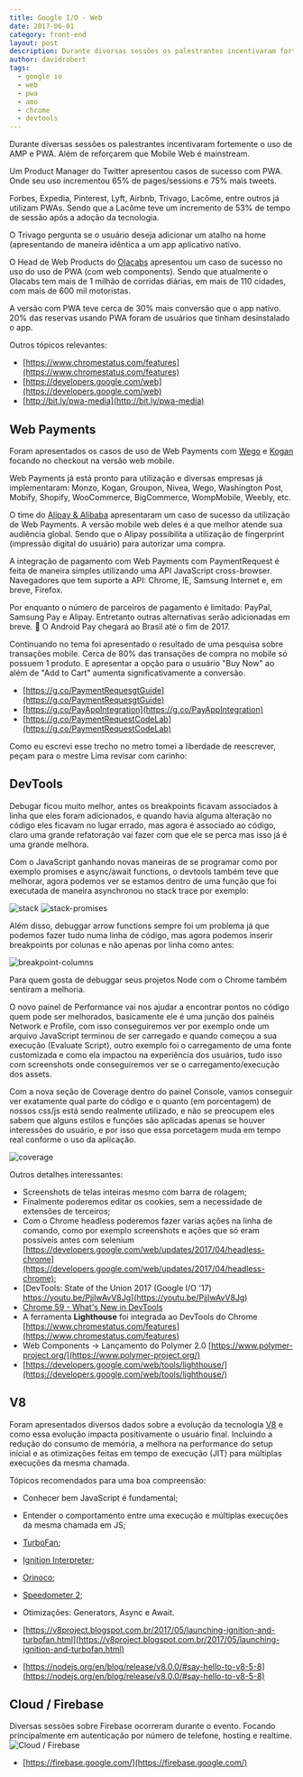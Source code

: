 ```yaml
---
title: Google I/O - Web
date: 2017-06-01
category: front-end
layout: post
description: Durante diversas sessões os palestrantes incentivaram fortemente o uso de AMP e PWA. Além de reforçarem que Mobile Web é mainstream.
author: davidrobert
tags:
  - google io
  - web
  - pwa
  - amo
  - chrome
  - devtools
---
```


Durante diversas sessões os palestrantes incentivaram fortemente o uso de AMP e PWA. Além de reforçarem que Mobile Web é mainstream.

Um Product Manager do Twitter apresentou casos de sucesso com PWA. Onde seu uso incrementou 65% de pages/sessions e 75% mais tweets.

Forbes, Expedia, Pinterest, Lyft, Airbnb, Trivago, Lacôme, entre outros já utilizam PWAs. Sendo que a Lacôme teve um incremento de 53% de tempo de sessão após a adoção da tecnologia.

O Trivago pergunta se o usuário deseja adicionar um atalho na home (apresentando de maneira idêntica a um app aplicativo nativo.

O Head de Web Products do [Olacabs](https://www.olacabs.com/) apresentou um caso de sucesso no uso do uso de PWA (com web components). Sendo que atualmente o Olacabs tem mais de 1 milhão de corridas diárias, em mais de 110 cidades, com mais de 600 mil motoristas.

A versão com PWA teve cerca de 30% mais conversão que o app nativo. 20% das reservas usando PWA foram de usuários que tinham desinstalado o app. 

Outros tópicos relevantes:

- [https://www.chromestatus.com/features](https://www.chromestatus.com/features)
- [https://developers.google.com/web](https://developers.google.com/web)
- [http://bit.ly/pwa-media](http://bit.ly/pwa-media)

## Web Payments

Foram apresentados os casos de uso de Web Payments com [Wego](https://www.wego.com/) e [Kogan](https://www.kogan.com) focando no checkout na versão web mobile.

Web Payments já está pronto para utilização e diversas empresas já implementaram: Monzo, Kogan, Groupon, Nivea, Wego, Washington Post, Mobify, Shopify, WooCommerce, BigCommerce, WompMobile, Weebly, etc.

O time do [Alipay & Alibaba](https://www.alipay.com/webpay) apresentaram um caso de sucesso da utilização de Web Payments. A versão mobile web deles é a que melhor atende sua audiência global. Sendo que o Alipay possibilita a utilização de fingerprint (impressão digital do usuário) para autorizar uma compra.

A integração de pagamento com Web Payments com PaymentRequest é feita de maneira simples utilizando uma API JavaScript cross-browser. Navegadores que tem suporte a API: Chrome, IE, Samsung Internet e, em breve, Firefox. 

Por enquanto o número de parceiros de pagamento é limitado: PayPal, Samsung Pay e Alipay. Entretanto outras alternativas serão adicionadas em breve. 🚨 O Android Pay chegará ao Brasil até o fim de 2017.

Continuando no tema foi apresentado o resultado de uma pesquisa sobre transações mobile. Cerca de 80% das transações de compra no mobile só possuem 1 produto. E apresentar a opção para o usuário "Buy Now" ao além de "Add to Cart" aumenta significativamente a conversão.

- [https://g.co/PaymentRequesgtGuide](https://g.co/PaymentRequesgtGuide)
- [https://g.co/PayAppIntegration](https://g.co/PayAppIntegration)
- [https://g.co/PaymentRequestCodeLab](https://g.co/PaymentRequestCodeLab)


Como eu escrevi esse trecho no metro tomei a liberdade de reescrever, peçam para o mestre Lima revisar com carinho:

## DevTools

Debugar ficou muito melhor, antes os breakpoints ficavam associados à linha que eles foram adicionados, e quando havia alguma alteração no código eles ficavam no lugar errado, mas agora é associado ao código, claro uma grande refatoração vai fazer com que ele se perca mas isso já é uma grande melhora.

Com o JavaScript ganhando novas maneiras de se programar como por exemplo promises e async/await functions, o devtools também teve que melhorar, agora podemos ver se estamos dentro de uma função que foi executada de maneira asynchronou no stack trace por exemplo:

![stack](https://cloud.githubusercontent.com/assets/1116568/26766999/a3947874-4971-11e7-8bb0-11e5627e3052.png)
![stack-promises](https://cloud.githubusercontent.com/assets/1116568/26767000/a3975788-4971-11e7-8198-c65f54aef461.png)

Além disso, debuggar arrow functions sempre foi um problema já que podemos fazer tudo numa linha de código, mas agora podemos inserir breakpoints por colunas e não apenas por linha como antes:

![breakpoint-columns](https://cloud.githubusercontent.com/assets/1116568/26767010/c75354c4-4971-11e7-853b-666cc93b7f11.png)

Para quem gosta de debuggar seus projetos Node com o Chrome também sentiram a melhoria.

O novo painel de Performance vai nos ajudar a encontrar pontos no código quem pode ser melhorados, basicamente ele é uma junção dos painéis Network e Profile, com isso conseguiremos ver por exemplo onde um arquivo JavaScript terminou de ser carregado e quando começou a sua execução (Evaluate Script), outro exemplo foi o carregamento de uma fonte customizada e como ela impactou na experiência dos usuários, tudo isso com screenshots onde conseguiremos ver se o carregamento/execução dos assets.

Com a nova seção de Coverage dentro do painel Console, vamos conseguir ver exatamente qual parte do código e o quanto (em porcentagem) de nossos css/js está sendo realmente utilizado, e não se preocupem eles sabem que alguns estilos e funções são aplicadas apenas se houver interessões do usuário, e por isso que essa porcetagem muda em tempo real conforme o uso da aplicação.

![coverage](https://cloud.githubusercontent.com/assets/1116568/26767014/d7be09e4-4971-11e7-9a40-8be1f2c5bee0.png)

Outros detalhes interessantes:
- Screenshots de telas inteiras mesmo com barra de rolagem;
- Finalmente poderemos editar os cookies, sem a necessidade de extensões de terceiros;
- Com o Chrome headless poderemos fazer varias ações na linha de comando, como por exemplo screenshots e ações que só eram possíveis antes 
com selenium [https://developers.google.com/web/updates/2017/04/headless-chrome](https://developers.google.com/web/updates/2017/04/headless-chrome);
- [DevTools: State of the Union 2017 (Google I/O '17) https://youtu.be/PjjlwAvV8Jg](https://youtu.be/PjjlwAvV8Jg)
- [Chrome 59 - What's New in DevTools](https://youtu.be/4mx1m7UbBR0)
- A ferramenta **Lighthouse** foi integrada ao DevTools do Chrome [https://www.chromestatus.com/features](https://www.chromestatus.com/features)
- Web Components -> Lançamento do Polymer 2.0 [https://www.polymer-project.org/](https://www.polymer-project.org/)
- [https://developers.google.com/web/tools/lighthouse/](https://developers.google.com/web/tools/lighthouse/)

## V8

Foram apresentados diversos dados sobre a evolução da tecnologia [V8](https://developers.google.com/v8/) e como essa evolução impacta positivamente o usuário final. Incluindo a redução do consumo de memória, a melhora na performance do setup inicial e as otimizações feitas em tempo de execução (JIT) para múltiplas execuções da mesma chamada.

Tópicos recomendados para uma boa compreensão:

- Conhecer bem JavaScript é fundamental;
- Entender o comportamento entre uma execução e múltiplas execuções da mesma chamada em JS;
- [TurboFan](https://github.com/v8/v8/wiki/TurboFan);
- [Ignition Interpreter](https://github.com/v8/v8/wiki/Interpreter); 
- [Orinoco](https://v8project.blogspot.com.br/2016/04/jank-busters-part-two-orinoco.html);
- [Speedometer 2](http://browserbench.org/Speedometer/);
- Otimizações: Generators, Async e Await.

- [https://v8project.blogspot.com.br/2017/05/launching-ignition-and-turbofan.html](https://v8project.blogspot.com.br/2017/05/launching-ignition-and-turbofan.html)
- [https://nodejs.org/en/blog/release/v8.0.0/#say-hello-to-v8-5-8](https://nodejs.org/en/blog/release/v8.0.0/#say-hello-to-v8-5-8)


## Cloud / Firebase
Diversas sessões sobre Firebase ocorreram durante o evento. Focando principalmente em autenticação por número de telefone, hosting e realtime.
![Cloud / Firebase](../images/google-io-3.png)
- [https://firebase.google.com/](https://firebase.google.com/)
